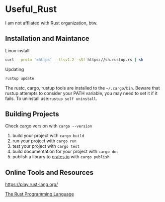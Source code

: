 # Useful_Rust

I am not affliated with Rust organization, btw.

## Installation and Maintance
Linux install

```bash
curl --proto '=https' --tlsv1.2 -sSf https://sh.rustup.rs | sh
```

Updating
```bash
rustup update
```

The rustc, cargo, rustup tools are installed to the `~/.cargo/bin`. Beware that rustup attempts to consider your PATH variable, you may need to set it if it fails. To uninstall  use:`rustup self uninstall`.

## Building Projects

Check cargo version with `cargo --version`
1. build your project with `cargo build`
1. run your project with `cargo run` 
1. test your project with `cargo test`
1. build documentation for your project with `cargo doc`
1. publish a library to [crates.io](https://crates.io) with `cargo publish`

## Online Tools and Resources

https://play.rust-lang.org/

[The Rust Programming Language](https://doc.rust-lang.org/book/#the-rust-programming-language)
